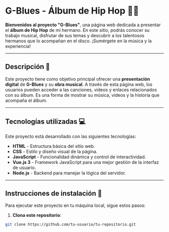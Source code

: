 # G-Blues - Álbum de Hip Hop 🎤🎶

**Bienvenidos al proyecto "G-Blues"**, una página web dedicada a presentar el **álbum de Hip Hop** de mi hermano. En este sitio, podrás conocer su trabajo musical, disfrutar de sus temas y descubrir a los talentosos hermanos que lo acompañan en el disco. ¡Sumérgete en la música y la experiencia!

---

## Descripción 📜

Este proyecto tiene como objetivo principal ofrecer una **presentación digital** de **G-Blues** y su **obra musical**. A través de esta página web, los usuarios pueden acceder a las canciones, videos y enlaces relacionados con su álbum. Es una forma de mostrar su música, videos y la historia que acompaña el álbum.

---

## Tecnologías utilizadas 💻

Este proyecto está desarrollado con las siguientes tecnologías:

- **HTML** - Estructura básica del sitio web.
- **CSS** - Estilo y diseño visual de la página.
- **JavaScript** - Funcionalidad dinámica y control de interactividad.
- **Vue.js 3** - Framework JavaScript para una mejor gestión de la interfaz de usuario.
- **Node.js** - Backend para manejar la lógica del servidor.

---

## Instrucciones de instalación 🚀

Para ejecutar este proyecto en tu máquina local, sigue estos pasos:

1. **Clona este repositorio**:

```bash
git clone https://github.com/tu-usuario/tu-repositorio.git
